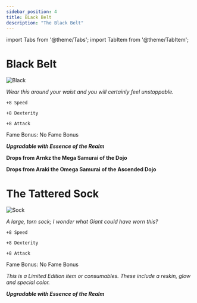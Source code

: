 ```yaml
---
sidebar_position: 4
title: BLack Belt
description: "The Black Belt"
---
```


import Tabs from '@theme/Tabs';
import TabItem from '@theme/TabItem';

<Tabs>
  <TabItem value="Black Belt" label="Black Belt" default>

# Black Belt

![Black](https://vwiki.valorserver.com/api/item/picture/black%20belt)

<i>Wear this around your waist and you will certainly feel unstoppable.</i>

    +8 Speed
    
    +8 Dexterity
    
    +8 Attack
    
Fame Bonus: No Fame Bonus

***Upgradable with Essence of the Realm***

**Drops from Arnkz the Mega Samurai of the Dojo**

**Drops from Araki the Omega Samurai of the Ascended Dojo**

  </TabItem>
  <TabItem value="The Tattered Sock" label="The Tatterd Sock">

# The Tattered Sock

![Sock](https://vwiki.valorserver.com/api/item/picture/the%20tattered%20sock)

*A large, torn sock; I wonder what Giant could have worn this?*

    +8 Speed

    +8 Dexterity

    +8 Attack

Fame Bonus: No Fame Bonus

*This is a Limited Edition item or consumables. These include a reskin, glow and special color.*

***Upgradable with Essence of the Realm***

  </TabItem>
</Tabs>
